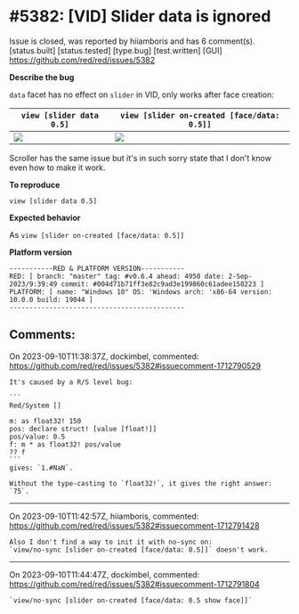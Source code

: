 
#5382: [VID] Slider data is ignored
================================================================================
Issue is closed, was reported by hiiamboris and has 6 comment(s).
[status.built] [status.tested] [type.bug] [test.written] [GUI]
<https://github.com/red/red/issues/5382>

**Describe the bug**

`data` facet has no effect on `slider` in VID, only works after face creation:

| `view [slider data 0.5]` | `view [slider on-created [face/data: 0.5]]` |
|-|-|
| ![](https://i.gyazo.com/176f2cddf23e6cfe52459381a6893581.png) | ![](https://i.gyazo.com/1c29e0e48e6e985a918bee41f749cf94.png) |

Scroller has the same issue but it's in such sorry state that I don't know even how to make it work.

**To reproduce**

`view [slider data 0.5]`

**Expected behavior**

As `view [slider on-created [face/data: 0.5]]`

**Platform version**
```
-----------RED & PLATFORM VERSION----------- 
RED: [ branch: "master" tag: #v0.6.4 ahead: 4950 date: 2-Sep-2023/9:39:49 commit: #004d71b71ff3e82c9ad3e199860c61adee158223 ]
PLATFORM: [ name: "Windows 10" OS: 'Windows arch: 'x86-64 version: 10.0.0 build: 19044 ]
--------------------------------------------
```


Comments:
--------------------------------------------------------------------------------

On 2023-09-10T11:38:37Z, dockimbel, commented:
<https://github.com/red/red/issues/5382#issuecomment-1712790529>

    It's caused by a R/S level bug:
    
    ```
    Red/System []
    
    m: as float32! 150
    pos: declare struct! [value [float!]]
    pos/value: 0.5
    f: m * as float32! pos/value
    ?? f
    ```
    gives: `1.#NaN`.
    
    Without the type-casting to `float32!`, it gives the right answer: `75`.

--------------------------------------------------------------------------------

On 2023-09-10T11:42:57Z, hiiamboris, commented:
<https://github.com/red/red/issues/5382#issuecomment-1712791428>

    Also I don't find a way to init it with no-sync on:
    `view/no-sync [slider on-created [face/data: 0.5]]` doesn't work.

--------------------------------------------------------------------------------

On 2023-09-10T11:44:47Z, dockimbel, commented:
<https://github.com/red/red/issues/5382#issuecomment-1712791804>

    `view/no-sync [slider on-created [face/data: 0.5 show face]]`

